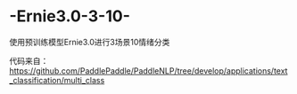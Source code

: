 # -Ernie3.0-3-10-
使用预训练模型Ernie3.0进行3场景10情绪分类

代码来自：https://github.com/PaddlePaddle/PaddleNLP/tree/develop/applications/text_classification/multi_class
